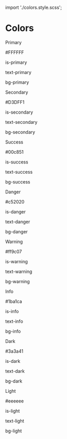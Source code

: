 import './colors.style.scss';

# Colors

<div class='zyle-preview'>
    <div class='box-color'>
        <p class='color-name'>Primary</p>
        <div class="color-preview bg-primary text-light">#FFFFFF</div>
        <div class="text-center">
            <p class="is-primary">is-primary</p>
            <p class="text-primary">text-primary</p>
            <p class="bg-primary">bg-primary</p>
        </div>
    </div>
    <div class='box-color'>
        <p class='color-name'>Secondary</p>
        <div class="color-preview bg-secondary text-dark">#D3DFF1</div>
        <div class="text-center">
            <p class="is-secondary">is-secondary</p>
            <p class="text-secondary">text-secondary</p>
            <p class="bg-secondary">bg-secondary</p>
        </div>
    </div>
    <div class='box-color'>
        <p class='color-name'>Success</p>
        <div class="color-preview bg-success text-dark">#00c851</div>
        <div class="text-center">
            <p class="is-success">is-success</p>
            <p class="text-success">text-success</p>
            <p class="bg-success">bg-success</p>
        </div>
    </div>
    <div class='box-color'>
        <p class='color-name'>Danger</p>
        <div class="color-preview bg-danger text-light">#c52020</div>
        <div class="text-center">
            <p class="is-danger">is-danger</p>
            <p class="text-danger">text-danger</p>
            <p class="bg-danger">bg-danger</p>
        </div>
    </div>
    <div class='box-color'>
        <p class='color-name'>Warning</p>
        <div class="color-preview bg-warning text-dark">#ff9c07</div>
        <div class="text-center">
            <p class="is-warning">is-warning</p>
            <p class="text-warning">text-warning</p>
            <p class="bg-warning">bg-warning</p>
        </div>
    </div>
    <div class='box-color'>
        <p class='color-name'>Info</p>
        <div class="color-preview bg-info text-dark">#1ba1ca</div>
        <div class="text-center">
            <p class="is-info">is-info</p>
            <p class="text-info">text-info</p>
            <p class="bg-info">bg-info</p>
        </div>
    </div>
    <div class='box-color'>
        <p class='color-name'>Dark</p>
        <div class="color-preview bg-dark text-light">#3a3a41</div>
        <div class="text-center">
            <p class="is-dark">is-dark</p>
            <p class="text-dark">text-dark</p>
            <p class="bg-dark">bg-dark</p>
        </div>
    </div>
    <div class='box-color'>
        <p class='color-name'>Light</p>
        <div class="color-preview bg-light text-dark">#eeeeee</div>
        <div class="text-center">
            <p class="is-light">is-light</p>
            <p class="text-light">text-light</p>
            <p class="bg-light">bg-light</p>
        </div>
    </div>
</div>
